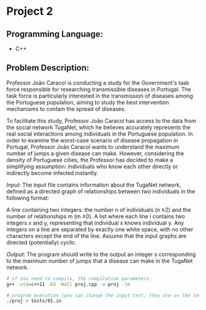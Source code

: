 # Project 2
## Programming Language:
- C++
## Problem Description:
Professor João Caracol is conducting a study for the Government's task force responsible for researching transmissible diseases in Portugal. The task force is particularly interested in the transmission of diseases among the Portuguese population, aiming to study the best intervention mechanisms to contain the spread of diseases.

To facilitate this study, Professor João Caracol has access to the data from the social network TugaNet, which he believes accurately represents the real social interactions among individuals in the Portuguese population. In order to examine the worst-case scenario of disease propagation in Portugal, Professor João Caracol wants to understand the maximum number of jumps a given disease can make. However, considering the density of Portuguese cities, the Professor has decided to make a simplifying assumption: individuals who know each other directly or indirectly become infected instantly.

*Input:*
The input file contains information about the TugaNet network, defined as a directed graph of relationships between two individuals in the following format:

A line containing two integers: the number n of individuals (n ≥2) and the number of relationships m (m ≥0).
A list where each line i contains two integers x and y, representing that individual x knows individual y.
Any integers on a line are separated by exactly one white space, with no other characters except the end of the line.
Assume that the input graphs are directed (potentially) cyclic.

*Output:*
The program should write to the output an integer s corresponding to the maximum number of jumps that a disease can make in the TugaNet network.

```bash
# if you need to compile, the compilation parameters:
g++ -std=c++11 -O3 -Wall proj.cpp -o proj -lm

# program execution (you can change the input test, they are on the tests folder)
./proj < tests/01.in
```





